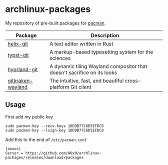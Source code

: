 # archlinux-packages

My repository of pre-built packages for [pacman](https://wiki.archlinux.org/title/pacman).

| Package                                                  | Description                                                             |
| -------------------------------------------------------- | ----------------------------------------------------------------------- |
| [helix-git](https://github.com/helix-editor/helix)       | A text editor written in Rust                                           |
| [typst-git](https://github.com/typst/typst)              | A markup-based typesetting system for the sciences                      |
| [hyprland-git](https://github.com/hyprwm/Hyprland)       | A dynamic tiling Wayland compositor that doesn't sacrifice on its looks |
| [gitkraken-wayland](https://github.com/Azd325/gitkraken) | The intuitive, fast, and beautiful cross-platform Git client            |

## Usage

First add my public key
```
sudo pacman-key --recv-keys 10D9B77C6D5EFDC0
sudo pacman-key --lsign-key 10D9B77C6D5EFDC0
``` 

Add this to the end of `/etc/pacman.conf`
```
[aoxos]
Server = https://github.com/AOx0/archlinux-packages/releases/download/packages
```
